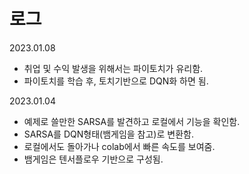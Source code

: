 # 로그

2023.01.08
- 취업 및 수익 발생을 위해서는 파이토치가 유리함.
- 파이토치를 학습 후, 토치기반으로 DQN화 하면 됨.

2023.01.04
- 예제로 쓸만한 SARSA를 발견하고 로컬에서 기능을 확인함.
- SARSA를 DQN형태(뱀게임을 참고)로 변환함.
- 로컬에서도 돌아가나 colab에서 빠른 속도를 보여줌.
- 뱀게임은 텐서플로우 기반으로 구성됨.
